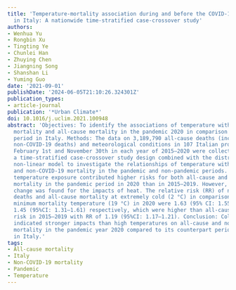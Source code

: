 ```yaml
---
title: 'Temperature-mortality association during and before the COVID-19 pandemic
  in Italy: A nationwide time-stratified case-crossover study'
authors:
- Wenhua Yu
- Rongbin Xu
- Tingting Ye
- Chunlei Han
- Zhuying Chen
- Jiangning Song
- Shanshan Li
- Yuming Guo
date: '2021-09-01'
publishDate: '2024-06-05T21:10:26.324301Z'
publication_types:
- article-journal
publication: '*Urban Climate*'
doi: 10.1016/j.uclim.2021.100948
abstract: 'Objectives: To identify the associations of temperature with non-COVID-19
  mortality and all-cause mortality in the pandemic 2020 in comparison with the non-COVID-19
  period in Italy. Methods: The data on 3,189,790 all-cause deaths (including 3,134,137
  non-COVID-19 deaths) and meteorological conditions in 107 Italian provinces between
  February 1st and November 30th in each year of 2015–2020 were collected. We employed
  a time-stratified case-crossover study design combined with the distributed lag
  non-linear model to investigate the relationships of temperature with all-cause
  and non-COVID-19 mortality in the pandemic and non-pandemic periods. Results: Cold
  temperature exposure contributed higher risks for both all-cause and non-COVID-19
  mortality in the pandemic period in 2020 than in 2015–2019. However, no different
  change was found for the impacts of heat. The relative risk (RR) of non-COVID-19
  deaths and all-cause mortality at extremely cold (2 °C) in comparison with the estimated
  minimum mortality temperature (19 °C) in 2020 were 1.63 (95% CI: 1.55–1.72) and
  1.45 (95%CI: 1.31–1.61) respectively, which were higher than all-cause mortality
  risk in 2015–2019 with RR of 1.19 (95%CI: 1.17–1.21). Conclusion: Cold exposure
  indicated stronger impacts than high temperatures on all-cause and non-COVID-19
  mortality in the pandemic year 2020 compared to its counterpart period in 2015–2019
  in Italy.'
tags:
- All-cause mortality
- Italy
- Non-COVID-19 mortality
- Pandemic
- Temperature
---
```

